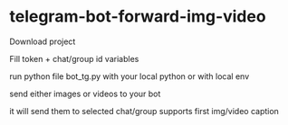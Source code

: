 # telegram-bot-forward-img-video



Download project 

Fill token + chat/group id variables 

run python file bot_tg.py with your local python or with local env

send either images or videos to your bot 

it will send them to selected chat/group
supports first img/video caption

